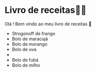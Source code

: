 #	Livro de receitas:man_cook:

Olá ! Bem vindo ao meu livro de receitas :wave:

- Strogonoff de frango
- Bolo de maracujá
- Bolo de morango
- Bolo de uva
- 
- Bolo de fubá
- Bolo de milho
